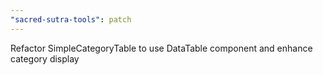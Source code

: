 ```yaml
---
"sacred-sutra-tools": patch
---
```


Refactor SimpleCategoryTable to use DataTable component and enhance category display